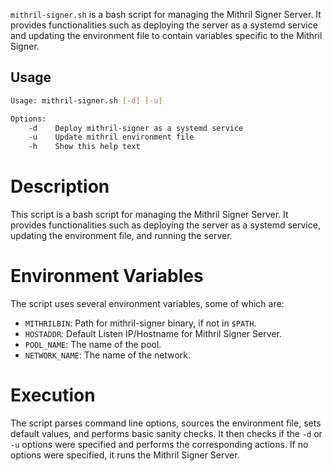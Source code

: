 `mithril-signer.sh` is a bash script for managing the Mithril Signer Server. It provides
functionalities such as deploying the server as a systemd service and updating the
environment file to contain variables specific to the Mithril Signer.

## Usage

```bash
Usage: mithril-signer.sh [-d] [-u]

Options:
    -d    Deploy mithril-signer as a systemd service
    -u    Update mithril environment file
    -h    Show this help text
```

# Description

This script is a bash script for managing the Mithril Signer Server. It provides
functionalities such as deploying the server as a systemd service, updating the
environment file, and running the server.

# Environment Variables

The script uses several environment variables, some of which are:

- `MITHRILBIN`: Path for mithril-signer binary, if not in `$PATH`.
- `HOSTADDR`: Default Listen IP/Hostname for Mithril Signer Server.
- `POOL_NAME`: The name of the pool.
- `NETWORK_NAME`: The name of the network.

# Execution

The script parses command line options, sources the environment file, sets default
values, and performs basic sanity checks. It then checks if the `-d` or `-u` options
were specified and performs the corresponding actions. If no options were specified, it
runs the Mithril Signer Server.
